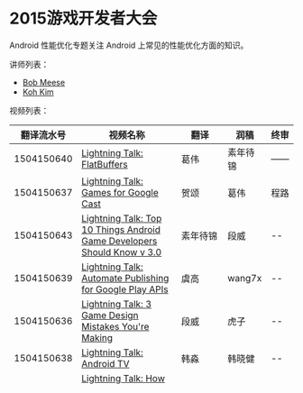 # 2015游戏开发者大会

Android 性能优化专题关注 Android 上常见的性能优化方面的知识。

讲师列表：

*   [Bob Meese](https://plus.google.com/+BobMeese)
*   [Koh Kim](https://plus.google.com/+KohKim)
 
视频列表：

| 翻译流水号 | 视频名称 | 翻译 | 润稿 | 终审 |
| -- | -- | -- | -- | -- |
| 1504150640 | [Lightning Talk: FlatBuffers](http://pub.gfansub.com/Conference/039-Google-at-GDC-2015/1504150640-flatbuffers.html)  | 葛伟 | 素年待锦 | —— |
| 1504150637 | [Lightning Talk: Games for Google Cast](http://pub.gfansub.com/Conference/039-Google-at-GDC-2015/1504150637-games-for-google-cast.html)  | 贺颂 | 葛伟 | 程路 |
| 1504150643 | [Lightning Talk: Top 10 Things Android Game Developers Should Know v 3.0](http://pub.gfansub.com/Conference/039-Google-at-GDC-2015/1504150643-top-10-things-android-game-developers-should-know-v-3.html)  | 素年待锦 | 段威 | -- |
| 1504150639 | [Lightning Talk: Automate Publishing for Google Play APIs](http://pub.gfansub.com/Conference/039-Google-at-GDC-2015/1504150639-automate-publishing-for-google-play-apis.html)  | 虞高 | wang7x | -- |
| 1504150636 | [Lightning Talk: 3 Game Design Mistakes You're Making](http://pub.gfansub.com/Conference/039-Google-at-GDC-2015/1504150636-3-game-design-mistakes-youre-making.html)  | 段威 | 虎子 | -- |
| 1504150638 | [Lightning Talk: Android TV](http://pub.gfansub.com/Conference/039-Google-at-GDC-2015/1504150638-android_tv.html)  | 韩淼 | 韩晓健 | -- |
| 1504150641 | [Lightning Talk: How to Go Viral Without Really Trying](http://pub.gfansub.com/Conference/039-Google-at-GDC-2015/1504150641-how-to-go-viral-without-really-trying.html)  | TWL007 | 葛佳恒 | -- |


[查看该项目所有视频（YouTube）](https://www.youtube.com/playlist?list=PLOU2XLYxmsIICnRK3edkJXdFpBAFeD28N)

查看更多关于 [Google 各类开发者会议的视频（字幕组）](http://pub.gfansub.com//Conference/index.html)




